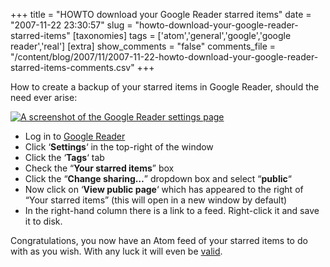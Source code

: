 +++
title = "HOWTO download your Google Reader starred items"
date = "2007-11-22 23:30:57"
slug = "howto-download-your-google-reader-starred-items"
[taxonomies]
tags = ['atom','general','google','google reader','real']
[extra]
show_comments = "false"
comments_file = "/content/blog/2007/11/2007-11-22-howto-download-your-google-reader-starred-items-comments.csv"
+++

How to create a backup of your starred items in Google Reader, should the need ever arise:

[![A screenshot of the Google Reader settings page](http://philwilson.org/blog/wp-content/uploads/2007/11/screenshot-google-reader-google-reader-settings-mozilla-firefox-thumb.png)](http://philwilson.org/blog/wp-content/uploads/2007/11/screenshot-google-reader-google-reader-settings-mozilla-firefox.png "A screenshot of the Google Reader settings page")

- Log in to [Google Reader](http://philwilson.org/blog/wp-admin/downloading%20your%20google%20reader%20starred%20items%20%20*%20settings%20*%20tags%20*%20check)
- Click ‘**Settings**‘ in the top-right of the window
- Click the ‘**Tags**‘ tab
- Check the “**Your starred items**” box
- Click the “**Change sharing…**” dropdown box and select “**public**“
- Now click on ‘**View public page**‘ which has appeared to the right of “Your starred items” (this will open in a new window by default)
- In the right-hand column there is a link to a feed. Right-click it and save it to disk.

Congratulations, you now have an Atom feed of your starred items to do with as you wish. With any luck it will even be [valid](http://feedvalidator.org/check.cgi?url=http://www.google.com/reader/public/atom/user/03502178508736845864/state/com.google/starred).
